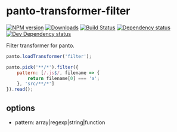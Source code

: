# panto-transformer-filter
[![NPM version][npm-image]][npm-url] [![Downloads][downloads-image]][npm-url] [![Build Status][travis-image]][travis-url] [![Dependency status][david-dm-image]][david-dm-url] [![Dev Dependency status][david-dm-dev-image]][david-dm-dev-url]

Filter transformer for panto.

```js
panto.loadTransformer('filter');

panto.pick('**/*').filter({
    pattern: [/.js$/, filename => {
        return filename[0] === 'a';
    }, 'src/**/*']
}).read();
```

## options
 - pattern: array|regexp|string|function

[npm-url]: https://npmjs.org/package/panto-transformer-filter
[downloads-image]: http://img.shields.io/npm/dm/panto-transformer-filter.svg
[npm-image]: http://img.shields.io/npm/v/panto-transformer-filter.svg
[travis-url]: https://travis-ci.org/pantojs/panto-transformer-filter
[travis-image]: http://img.shields.io/travis/pantojs/panto-transformer-filter.svg
[david-dm-url]:https://david-dm.org/pantojs/panto-transformer-filter
[david-dm-image]:https://david-dm.org/pantojs/panto-transformer-filter.svg
[david-dm-dev-url]:https://david-dm.org/pantojs/panto-transformer-filter#info=devDependencies
[david-dm-dev-image]:https://david-dm.org/pantojs/panto-transformer-filter/dev-status.svg
